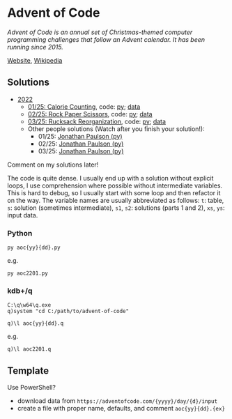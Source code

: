 # Advent of Code

*Advent of Code is an annual set of Christmas-themed computer programming challenges that follow an Advent calendar. It has been running since 2015.*

[Website](https://adventofcode.com/), [Wikipedia](https://en.wikipedia.org/wiki/Advent_of_Code)

## Solutions

- [2022](https://adventofcode.com/2022)
  - [01/25: Calorie Counting](https://adventofcode.com/2022/day/1), code: [py](./aoc2201.py); [data](./aoc2201.txt)
  - [02/25: Rock Paper Scissors](https://adventofcode.com/2022/day/2), code: [py](./aoc2202.py); [data](./aoc2202.txt)
  - [03/25: Rucksack Reorganization](https://adventofcode.com/2022/day/3), code: [py](./aoc2203.py); [data](./aoc2203.txt)
  - Other people solutions (Watch after you finish your solution!):
    - 01/25: [Jonathan Paulson (py)](https://youtu.be/XpkFsqqYi6A)
    - 02/25: [Jonathan Paulson (py)](https://youtu.be/X1XH774hId0)
    - 03/25: [Jonathan Paulson (py)](https://youtu.be/nMJUzjr5tQY)

Comment on my solutions later!

The code is quite dense. I usually end up with a solution without explicit loops, I use
comprehension where possible without intermediate variables. This is hard to debug, so
I usually start with some loop and then refactor it on the way. The variable names are usually abbreviated
as follows: `t`: table, `s`: solution (sometimes intermediate), `s1`, `s2`: solutions (parts 1 and 2), `xs`, `ys`: input data.

### Python

    py aoc{yy}{dd}.py

e.g.

    py aoc2201.py

### kdb+/q

    C:\q\w64\q.exe
    q)system "cd C:/path/to/advent-of-code"

    q)\l aoc{yy}{dd}.q

e.g.

    q)\l aoc2201.q

## Template

Use PowerShell?
- download data from `https://adventofcode.com/{yyyy}/day/{d}/input`
- create a file with proper name, defaults, and comment `aoc{yy}{dd}.{ex}`
